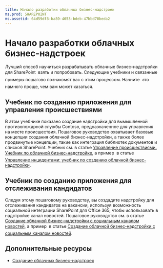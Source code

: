 ```yaml
---
title: Начало разработки облачных бизнес-надстроек
ms.prod: SHAREPOINT
ms.assetid: 64d59df8-ba89-4653-bdeb-47bbd70beda2
---
```



# Начало разработки облачных бизнес-надстроек
Лучший способ научиться разрабатывать облачные бизнес-надстройки для SharePoint  взять и попробовать. Следующие учебники и связанные примеры пошагово познакомят вас с этим процессом. Начните  это намного проще, чем вам может казаться.






## Учебник по созданию приложения для управления происшествиями

В этом учебнике показано создание надстройки для вымышленной противопожарной службы Contoso, предназначенное для управления на месте происшествия. Пошаговое руководство охватывает базовые концепции создания облачной бизнес-надстройки, а также более продвинутые концепции, такие как интеграция библиотек документов и списков SharePoint. Учебник см. в статье  [Управление происшествиями. Учебник по облачной бизнес-надстройке](incident-manager-a-cloud-business-add-in-tutorial.md), а пример  в статье  [Управление инцидентами: учебник по созданию облачной бизнес-надстройки](http://code.msdn.microsoft.com/Incident-Manager-A-Cloud-c32d9b04).




## Учебник по созданию приложения для отслеживания кандидатов

Следуя этому пошаговому руководству, вы создадите надстройку для отслеживания кандидатов на вакансии, используя возможность социальной интеграции SharePoint для Office 365, чтобы использовать в надстройке канал новостей. Пошаговое руководство см. в статье  [Создание облачной бизнес-надстройки с социальным каналом новостей](create-a-cloud-business-add-in-with-a-social-newsfeed.md), а пример  в статье  [Создание облачной бизнес-надстройки с социальным каналом новостей](http://code.msdn.microsoft.com/Creating-a-Cloud-Business-8540c0c9).




## Дополнительные ресурсы
<a name="bk_addresources"> </a>


-  [Создание облачных бизнес-надстроек](create-cloud-business-add-ins.md)



